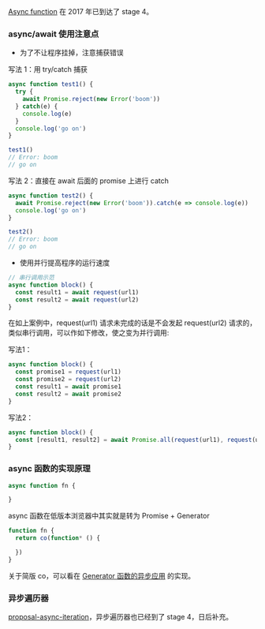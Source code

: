 [Async function](https://github.com/tc39/proposals/blob/master/finished-proposals.md) 在 2017 年已到达了 stage 4。

### async/await 使用注意点

* 为了不让程序挂掉，注意捕获错误

写法 1：用 try/catch 捕获

```js
async function test1() {
  try {
    await Promise.reject(new Error('boom'))
  } catch(e) {
    console.log(e)
  }
  console.log('go on')
}

test1()
// Error: boom
// go on
```

写法 2：直接在 await 后面的 promise 上进行 catch

```js
async function test2() {
  await Promise.reject(new Error('boom')).catch(e => console.log(e))
  console.log('go on')
}

test2()
// Error: boom
// go on
```

* 使用并行提高程序的运行速度

```js
// 串行调用示范
async function block() {
  const result1 = await request(url1)
  const result2 = await request(url2)
}
```

在如上案例中，request(url1) 请求未完成的话是不会发起 request(url2) 请求的，类似串行调用，可以作如下修改，使之变为并行调用:

写法1：

```js
async function block() {
  const promise1 = request(url1)
  const promise2 = request(url2)
  const result1 = await promise1
  const result2 = await promise2
}
```

写法2：

```js
async function block() {
  const [result1, result2] = await Promise.all(request(url1), request(url2))
}
```

### async 函数的实现原理

```js
async function fn {

}
```

async 函数在低版本浏览器中其实就是转为 Promise + Generator

```js
function fn {
  return co(function* () {

  })
}
```

关于简版 co，可以看在 [Generator 函数的异步应用](https://github.com/MuYunyun/blog/blob/master/BasicSkill/readES6/Generator.md#generator-%E5%87%BD%E6%95%B0%E7%9A%84%E5%BC%82%E6%AD%A5%E5%BA%94%E7%94%A8) 的实现。

### 异步遍历器

[proposal-async-iteration](https://github.com/tc39/proposal-async-iteration)，异步遍历器也已经到了 stage 4，日后补充。
